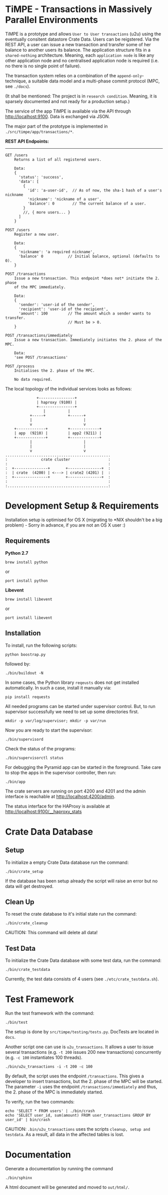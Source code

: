 # TiMPE - Transactions in Massively Parallel Environments

TiMPE is a prototype and allows `User to User transactions` (u2u) using the
eventually consitent datastore Crate Data. Users can be reigstered. Via the
REST API, a user can issue a new transaction and transfer some of her
balance to another users its balance. The application structure fits in a
`shared-nothing` architecture. Meaning, each `application node` is like any
other application node and no centralised application node is required
(i.e. no there is no single point of failure).

The transaction system relies on a combination of the `append-only`-technique,
a suitable data model and a multi-phase commit protocol (MPC, see `./docs`).

(It shall be mentioned: The project is in `research condition`. Meaning, it
is sparsely documented and not ready for a production setup.)

The service of the app TiMPE is available via the API through
[http://localhost:9100](http://localhost:9100). Data is exchanged via JSON.

The major part of the prototype is implemented in
`./src/timpe/app/transactions/*`.

**REST API Endpoints:**

------------------------

```
GET /users
    Returns a list of all registered users.

    Data:
    {
      'status': 'success',
      'data': [
        {
          'id': 'a-user-id',  // As of now, the sha-1 hash of a user's nickname
          'nickname': 'nickname of a user',
          'balance': 0        // The current balance of a user.
        }
        //, { more users... }
      ]
    }
```
```
POST /users
    Register a new user.

    Data:
    {
      'nickname': 'a required nickname',
      'balance' 0           // Initial balance, optional (defaults to 0).
    }
```
```
POST /transactions
    Issue a new transaction. This endpoint *does not* initiate the 2. phase
    of the MPC immediately.

    Data:
    {
      'sender': 'user-id of the sender',
      'recipient': 'user-id of the recipient',
      'amount': 100         // The amount which a sender wants to transfer.
                            // Must be > 0.
    }
```
```
POST /transactions/immediately
    Issue a new transaction. Immediately initiates the 2. phase of the MPC.

    Data:
    'see POST /transactions'

```
```
POST /process
    Initialises the 2. phase of the MPC.

    No data required.
```

The local topology of the individual services looks as follows:

```
              +----------------+
              | haproxy (9100) |
              +----------------+
                 |          |
           +-----+          +------+
           |                       |
           v                       v
    +-------------+         +-------------+
    | app  (9210) |         | app2 (9211) |
    +-------------+         +-------------+
           |                       |
           |                       |
           v                       v
...............................................
:               crate cluster                 :
:                                             :
:  +---------------+       +---------------+  :
:  | crate  (4200) | <---> | crate2 (4201) |  :
:  +---------------+       +---------------+  :
:                                             :
:.............................................:

```

# Development Setup & Requirements

Installation setup is optimised for OS X (migrating to *NIX shouldn't be a
big problem) - Sorry in advance, if you are not an OS X user :)

## Requirements

**Python 2.7**

    brew install python

or

    port install python

**Libevent**

    brew install libevent

or

    port install libevent

## Installation

To install, run the following scripts:

    python boostrap.py

followed by:

    ./bin/buildout -N

In some cases, the Python library ``reqeusts`` does not get installed
automatically. In such a case, install it manually via:

    pip install requests

All needed programs can be started under supervisor control.
But, to run supervisor successfully we need to set up some directories first.

    mkdir -p var/log/supervisor; mkdir -p var/run

Now you are ready to start the supervisor:

    ./bin/supervisord

Check the status of the programs:

    ./bin/supervisorctl status

For debugging the Pyramid app can be started in the foreground. Take care
to stop the apps in the supervisor controller, then run:

    ./bin/app

The crate servers are running on port 4200 and 4201 and the admin interface
is reachable at [http://localhost:4200/admin](http://localhost:4200/admin).

The status interface for the HAProxy is available at
[http://localhost:9100/__haproxy_stats](http://localhost:9100/__haproxy_stats)

# Crate Data Database

## Setup

To initialize a empty Crate Data database run the command:

    ./bin/crate_setup

If the database has been setup already the script will raise an error but
no data will get destroyed.

## Clean Up

To reset the crate database to it's initial state run the command:

    ./bin/crate_cleanup

CAUTION: This command will delete all data!

## Test Data

To initialize the Crate Data database with some test data, run the command:

    ./bin/crate_testdata

Currently, the test data consists of 4 users (see `./etc/crate_testdata.sh`).

# Test Framework

Run the test framework with the command:

    ./bin/test

The setup is done by ``src/timpe/testing/tests.py``. DocTests are located
in ``docs``.

Another script one can use is ``u2u_transactions``. It allows a user to
issue several transactions (e.g. ``-t 200`` issues 200 new transactions)
concurrently (e.g. ``-c 100`` instantiates 100 threads).

    ./bin/u2u_transactions -i -t 200 -c 100

By default, the script uses the endpoint ``/transactions``. This gives a
developer to insert transactions, but the 2. phase of the MPC will be started.
The parameter ``-i`` uses the endpoint ``/transactions/immediately`` and thus,
the 2. phase of the MPC is immediately started.

To verify, run the two commands:

    echo 'SELECT * FROM users' | ./bin/crash
    echo 'SELECT user_id, sum(amount) FROM user_transactions GROUP BY user_id' | bin/crash

CAUTION: `.bin/u2u_transactions` uses the scripts `cleanup, setup and testdata`.
As a result, all data in the affected tables is lost.

# Documentation

Generate a documentation by running the command

    ./bin/sphinx

A html document will be generated and moved to ``out/html/``.

